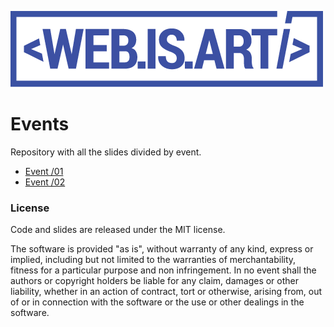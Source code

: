 [![web-is-art](https://raw.githubusercontent.com/webisart/graphics/master/Logo/LogoWebIsArt.png)](https://www.facebook.com/webisart.user.group/)  

# Events
Repository with all the slides divided by event.

- [Event /01](https://github.com/webisart/Events/tree/master/Event01)
- [Event /02](https://github.com/webisart/Events/tree/master/Event02)

### License
Code and slides are released under the MIT license.

The software is provided "as is", without warranty of any kind, express or implied, including but not limited to the warranties of merchantability, fitness for a particular purpose and non infringement. In no event shall the authors or copyright holders be liable for any claim, damages or other liability, whether in an action of contract, tort or otherwise, arising from, out of or in connection with the software or the use or other dealings in the software.
